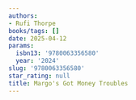 ```yaml
---
authors:
- Rufi Thorpe
books/tags: []
date: 2025-04-12
params:
  isbn13: '9780063356580'
  year: '2024'
slug: '9780063356580'
star_rating: null
title: Margo's Got Money Troubles
---
```



<!--more-->